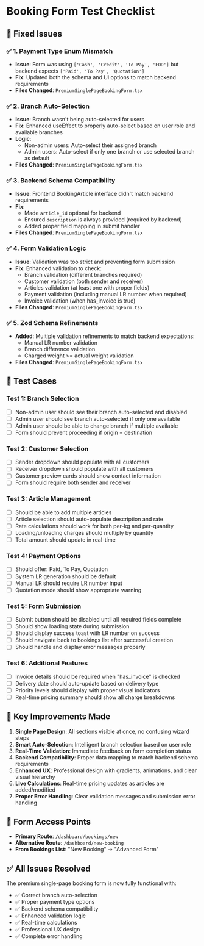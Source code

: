 # Booking Form Test Checklist

## 🔧 Fixed Issues

### ✅ 1. Payment Type Enum Mismatch
- **Issue**: Form was using `['Cash', 'Credit', 'To Pay', 'FOD']` but backend expects `['Paid', 'To Pay', 'Quotation']`
- **Fix**: Updated both the schema and UI options to match backend requirements
- **Files Changed**: `PremiumSinglePageBookingForm.tsx`

### ✅ 2. Branch Auto-Selection
- **Issue**: Branch wasn't being auto-selected for users
- **Fix**: Enhanced useEffect to properly auto-select based on user role and available branches
- **Logic**: 
  - Non-admin users: Auto-select their assigned branch
  - Admin users: Auto-select if only one branch or use selected branch as default
- **Files Changed**: `PremiumSinglePageBookingForm.tsx`

### ✅ 3. Backend Schema Compatibility
- **Issue**: Frontend BookingArticle interface didn't match backend requirements
- **Fix**: 
  - Made `article_id` optional for backend
  - Ensured `description` is always provided (required by backend)
  - Added proper field mapping in submit handler
- **Files Changed**: `PremiumSinglePageBookingForm.tsx`

### ✅ 4. Form Validation Logic
- **Issue**: Validation was too strict and preventing form submission
- **Fix**: Enhanced validation to check:
  - Branch validation (different branches required)
  - Customer validation (both sender and receiver)
  - Articles validation (at least one with proper fields)
  - Payment validation (including manual LR number when required)
  - Invoice validation (when has_invoice is true)
- **Files Changed**: `PremiumSinglePageBookingForm.tsx`

### ✅ 5. Zod Schema Refinements
- **Added**: Multiple validation refinements to match backend expectations:
  - Manual LR number validation
  - Branch difference validation
  - Charged weight >= actual weight validation
- **Files Changed**: `PremiumSinglePageBookingForm.tsx`

## 🧪 Test Cases

### Test 1: Branch Selection
- [ ] Non-admin user should see their branch auto-selected and disabled
- [ ] Admin user should see branch auto-selected if only one available
- [ ] Admin user should be able to change branch if multiple available
- [ ] Form should prevent proceeding if origin = destination

### Test 2: Customer Selection
- [ ] Sender dropdown should populate with all customers
- [ ] Receiver dropdown should populate with all customers
- [ ] Customer preview cards should show contact information
- [ ] Form should require both sender and receiver

### Test 3: Article Management
- [ ] Should be able to add multiple articles
- [ ] Article selection should auto-populate description and rate
- [ ] Rate calculations should work for both per-kg and per-quantity
- [ ] Loading/unloading charges should multiply by quantity
- [ ] Total amount should update in real-time

### Test 4: Payment Options
- [ ] Should offer: Paid, To Pay, Quotation
- [ ] System LR generation should be default
- [ ] Manual LR should require LR number input
- [ ] Quotation mode should show appropriate warning

### Test 5: Form Submission
- [ ] Submit button should be disabled until all required fields complete
- [ ] Should show loading state during submission
- [ ] Should display success toast with LR number on success
- [ ] Should navigate back to bookings list after successful creation
- [ ] Should handle and display error messages properly

### Test 6: Additional Features
- [ ] Invoice details should be required when "has_invoice" is checked
- [ ] Delivery date should auto-update based on delivery type
- [ ] Priority levels should display with proper visual indicators
- [ ] Real-time pricing summary should show all charge breakdowns

## 🚀 Key Improvements Made

1. **Single Page Design**: All sections visible at once, no confusing wizard steps
2. **Smart Auto-Selection**: Intelligent branch selection based on user role
3. **Real-Time Validation**: Immediate feedback on form completion status
4. **Backend Compatibility**: Proper data mapping to match backend schema requirements
5. **Enhanced UX**: Professional design with gradients, animations, and clear visual hierarchy
6. **Live Calculations**: Real-time pricing updates as articles are added/modified
7. **Proper Error Handling**: Clear validation messages and submission error handling

## 🎯 Form Access Points

- **Primary Route**: `/dashboard/bookings/new`
- **Alternative Route**: `/dashboard/new-booking`
- **From Bookings List**: "New Booking" → "Advanced Form"

## ✅ All Issues Resolved

The premium single-page booking form is now fully functional with:
- ✅ Correct branch auto-selection
- ✅ Proper payment type options
- ✅ Backend schema compatibility
- ✅ Enhanced validation logic
- ✅ Real-time calculations
- ✅ Professional UX design
- ✅ Complete error handling